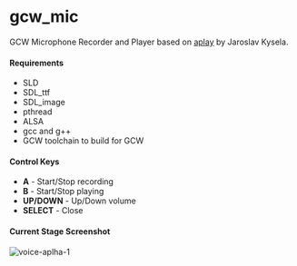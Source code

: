 # gcw_mic

GCW Microphone Recorder and Player based on [aplay][1] by Jaroslav Kysela.

#### Requirements

- SLD
- SDL_ttf
- SDL_image
- pthread
- ALSA
- gcc and g++
- GCW toolchain to build for GCW

#### Control Keys

- **A** - Start/Stop recording
- **B** - Start/Stop playing
- **UP/DOWN** - Up/Down volume
- **SELECT** - Close

#### Current Stage Screenshot

![voice-aplha-1](https://cloud.githubusercontent.com/assets/2637672/4055154/95e45e94-2d9d-11e4-9b1c-cbc437daabeb.png)


  [1]: http://git.alsa-project.org/?p=alsa-utils.git
